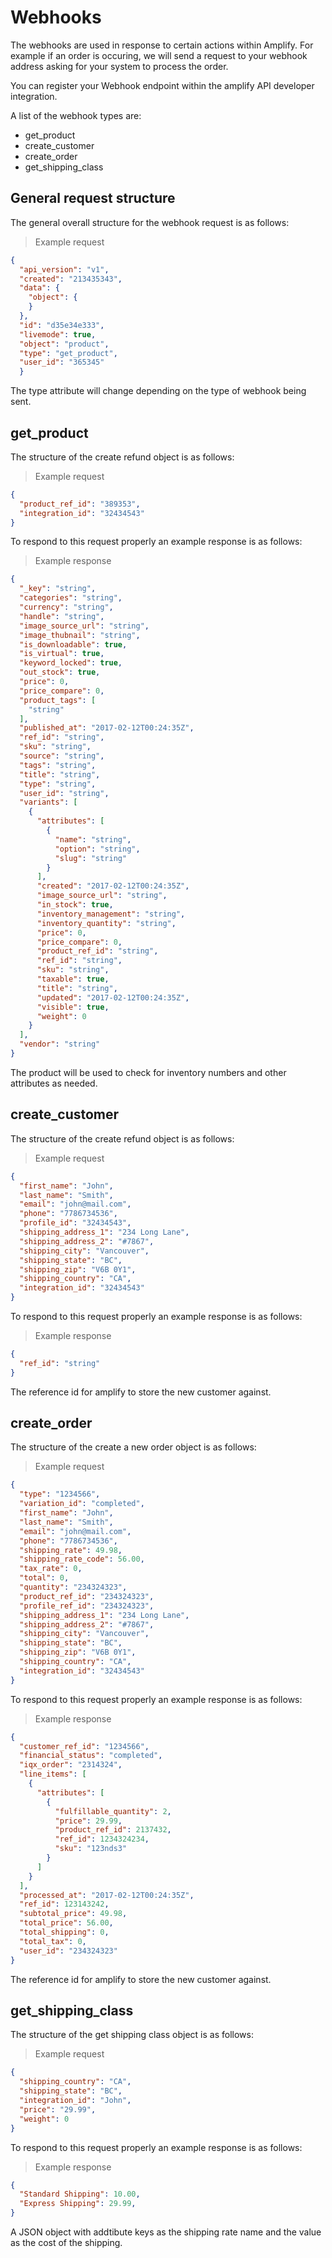# Webhooks

The webhooks are used in response to certain actions within Amplify. For example if an order is occuring, we will send a request to your webhook address asking for your system to process the order.

You can register your Webhook endpoint within the amplify API developer integration.

A list of the webhook types are:

- get_product
- create_customer
- create_order
- get_shipping_class

## General request structure

The general overall structure for the webhook request is as follows:

> Example request

```json
{
  "api_version": "v1",
  "created": "213435343",
  "data": {
    "object": {
    }
  },
  "id": "d35e34e333",
  "livemode": true,
  "object": "product",
  "type": "get_product",
  "user_id": "365345"
  }

```

The type attribute will change depending on the type of webhook being sent.

## get_product

The structure of the create refund object is as follows:

> Example request

```json
{
  "product_ref_id": "389353",
  "integration_id": "32434543"
}

```

To respond to this request properly an example response is as follows:

> Example response

```json
{
  "_key": "string",
  "categories": "string",
  "currency": "string",
  "handle": "string",
  "image_source_url": "string",
  "image_thubnail": "string",
  "is_downloadable": true,
  "is_virtual": true,
  "keyword_locked": true,
  "out_stock": true,
  "price": 0,
  "price_compare": 0,
  "product_tags": [
    "string"
  ],
  "published_at": "2017-02-12T00:24:35Z",
  "ref_id": "string",
  "sku": "string",
  "source": "string",
  "tags": "string",
  "title": "string",
  "type": "string",
  "user_id": "string",
  "variants": [
    {
      "attributes": [
        {
          "name": "string",
          "option": "string",
          "slug": "string"
        }
      ],
      "created": "2017-02-12T00:24:35Z",
      "image_source_url": "string",
      "in_stock": true,
      "inventory_management": "string",
      "inventory_quantity": "string",
      "price": 0,
      "price_compare": 0,
      "product_ref_id": "string",
      "ref_id": "string",
      "sku": "string",
      "taxable": true,
      "title": "string",
      "updated": "2017-02-12T00:24:35Z",
      "visible": true,
      "weight": 0
    }
  ],
  "vendor": "string"
}

```

The product will be used to check for inventory numbers and other attributes as needed.

## create_customer

The structure of the create refund object is as follows:

> Example request

```json
{
  "first_name": "John",
  "last_name": "Smith",
  "email": "john@mail.com",
  "phone": "7786734536",
  "profile_id": "32434543",
  "shipping_address_1": "234 Long Lane",
  "shipping_address_2": "#7867",
  "shipping_city": "Vancouver",
  "shipping_state": "BC",
  "shipping_zip": "V6B 0Y1",
  "shipping_country": "CA",
  "integration_id": "32434543"
}

```

To respond to this request properly an example response is as follows:

> Example response

```json
{
  "ref_id": "string"
}

```

The reference id for amplify to store the new customer against.

## create_order

The structure of the create a new order object is as follows:

> Example request

```json
{
  "type": "1234566",
  "variation_id": "completed",
  "first_name": "John",
  "last_name": "Smith",
  "email": "john@mail.com",
  "phone": "7786734536",
  "shipping_rate": 49.98,
  "shipping_rate_code": 56.00,
  "tax_rate": 0,
  "total": 0,
  "quantity": "234324323",
  "product_ref_id": "234324323",
  "profile_ref_id": "234324323",
  "shipping_address_1": "234 Long Lane",
  "shipping_address_2": "#7867",
  "shipping_city": "Vancouver",
  "shipping_state": "BC",
  "shipping_zip": "V6B 0Y1",
  "shipping_country": "CA",
  "integration_id": "32434543"
}

```

To respond to this request properly an example response is as follows:

> Example response

```json
{
  "customer_ref_id": "1234566",
  "financial_status": "completed",
  "iqx_order": "2314324",
  "line_items": [
    {
      "attributes": [
        {
          "fulfillable_quantity": 2,
          "price": 29.99,
          "product_ref_id": 2137432,
          "ref_id": 1234324234,
          "sku": "123nds3"
        }
      ]
    }
  ],
  "processed_at": "2017-02-12T00:24:35Z",
  "ref_id": 123143242,
  "subtotal_price": 49.98,
  "total_price": 56.00,
  "total_shipping": 0,
  "total_tax": 0,
  "user_id": "234324323"
}

```

The reference id for amplify to store the new customer against.

## get_shipping_class

The structure of the get shipping class object is as follows:

> Example request

```json
{
  "shipping_country": "CA",
  "shipping_state": "BC",
  "integration_id": "John",
  "price": "29.99",
  "weight": 0
}

```

To respond to this request properly an example response is as follows:

> Example response

```json
{
  "Standard Shipping": 10.00,
  "Express Shipping": 29.99,
}

```

A JSON object with addtibute keys as the shipping rate name and the value as the cost of the shipping.
